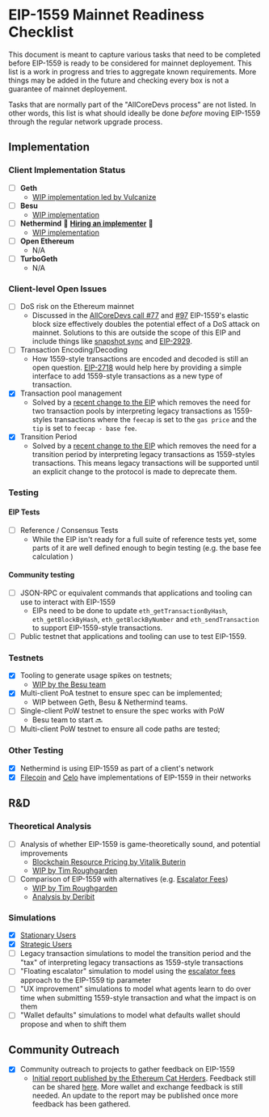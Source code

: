 # EIP-1559 Mainnet Readiness Checklist

This document is meant to capture various tasks that need to be completed before EIP-1559 is ready to be considered for mainnet deployement. This list is a work in progress and tries to aggregate known requirements. More things may be added in the future and checking every box is not a guarantee of mainnet deployement. 

Tasks that are normally part of the "AllCoreDevs process" are not listed. In other words, this list is what should ideally be done _before_ moving EIP-1559 through the regular network upgrade process. 

## Implementation

### Client Implementation Status 
- [ ] **Geth**
    - [WIP implementation led by Vulcanize](https://github.com/vulcanize/go-ethereum-EIP1559/tree/eip1559_rebase)
- [ ] **Besu**
    - [WIP implementation](https://github.com/hyperledger/besu/labels/EIP-1559)
- [ ] **Nethermind** :star2: [**Hiring an implementer**](https://justjoin.it/offers/nethermind-ethereum-engineer) :star2:
    - [WIP implementation](https://github.com/NethermindEth/nethermind/pull/2341)
- [ ] **Open Ethereum**
    - N/A
- [ ] **TurboGeth**
    - N/A 

### Client-level Open Issues

- [ ] DoS risk on the Ethereum mainnet
    - Discussed in the [AllCoreDevs call #77](https://github.com/ethereum/pm/blob/master/All%20Core%20Devs%20Meetings/Meeting%2077.md#eip-1559) and [#97](https://github.com/ethereum/pm/pull/214/files?short_path=4d89329#diff-4d893291250cf226c77e67ad708be6f2) EIP-1559's elastic block size effectively doubles the potential effect of a DoS attack on mainnet. Solutions to this are outside the scope of this EIP and include things like [snapshot sync](https://blog.ethereum.org/2020/07/17/ask-about-geth-snapshot-acceleration/) and [EIP-2929](https://eips.ethereum.org/EIPS/eip-2929). 
- [ ] Transaction Encoding/Decoding
    - How 1559-style transactions are encoded and decoded is still an open question. [EIP-2718](https://eips.ethereum.org/EIPS/eip-2718) would help here by providing a simple interface to add 1559-style transactions as a new type of transaction. 
- [X] Transaction pool management 
    - Solved by a [recent change to the EIP](https://github.com/ethereum/EIPs/pull/2924) which removes the need for two transaction pools by interpreting legacy transactions as 1559-styles transactions where the `feecap` is set to the `gas price` and the `tip` is set to `feecap - base fee`. 
- [X] Transition Period 
    - Solved by a [recent change to the EIP](https://github.com/ethereum/EIPs/pull/2924) which removes the need for a transition period by interpreting legacy transactions as 1559-styles transactions. This means legacy transactions will be supported until an explicit change to the protocol is made to deprecate them. 

### Testing 

#### EIP Tests 

- [ ] Reference / Consensus Tests 
  - While the EIP isn't ready for a full suite of reference tests yet, some parts of it are well defined enough to begin testing (e.g. the base fee calculation
)

#### Community testing

- [ ] JSON-RPC or equivalent commands that applications and tooling can use to interact with EIP-1559 
  - EIPs need to be done to update `eth_getTransactionByHash`, `eth_getBlockByHash`, `eth_getBlockByNumber` and `eth_sendTransaction` to support EIP-1559-style transactions. 
- [ ] Public testnet that applications and tooling can use to test EIP-1559. 

### Testnets 

- [x] Tooling to generate usage spikes on testnets;
    - [WIP by the Besu team](https://github.com/PegaSysEng/eip1559-tx-sender/) 
- [x] Multi-client PoA testnet to ensure spec can be implemented;
    - WIP between Geth, Besu & Nethermind teams. 
- [ ] Single-client PoW testnet to ensure the spec works with PoW
    - Besu team to start 🔜 
- [ ] Multi-client PoW testnet to ensure all code paths are tested; 

### Other Testing

- [x] Nethermind is using EIP-1559 as part of a client's network
- [x] [Filecoin](https://filecoin.io/blog/roadmap-update-august-2020/) and [Celo](https://docs.celo.org/celo-codebase/protocol/transactions/gas-pricing) have implementations of EIP-1559 in their networks 

## R&D 

### Theoretical Analysis 

- [ ] Analysis of whether EIP-1559 is game-theoretically sound, and potential improvements
    - [Blockchain Resource Pricing by Vitalik Buterin](https://github.com/ethereum/research/blob/master/papers/pricing/ethpricing.pdf) 
    - [WIP by Tim Roughgarden](https://d24n.org/tim-roughgarden-will-work-on-eip-1559/)
- [ ] Comparison of EIP-1559 with alternatives (e.g. [Escalator Fees](https://eips.ethereum.org/EIPS/eip-2593))
    - [WIP by Tim Roughgarden](https://d24n.org/tim-roughgarden-will-work-on-eip-1559/)
    - [Analysis by Deribit](https://insights.deribit.com/market-research/analysis-of-eip-2593-escalator/)

### Simulations

- [X] [Stationary Users](https://nbviewer.jupyter.org/github/barnabemonnot/abm1559/blob/master/notebooks/stationary1559.ipynb)
- [X] [Strategic Users](https://nbviewer.jupyter.org/github/barnabemonnot/abm1559/blob/master/notebooks/strategicUser.ipynb) 
- [ ] Legacy transaction simulations to model the transition period and the "tax" of interpreting legacy transactions as 1559-style transactions
- [ ] "Floating escalator" simulation to model using the [escalator fees](https://eips.ethereum.org/EIPS/eip-2593) approach to the EIP-1559 tip parameter
- [ ] "UX improvement" simulations to model what agents learn to do over time when submitting 1559-style transaction and what the impact is on them 
- [ ] "Wallet defaults" simulations to model what defaults wallet should propose and when to shift them

## Community Outreach

- [X] Community outreach to projects to gather feedback on EIP-1559 
    - [Initial report published by the Ethereum Cat Herders](https://medium.com/ethereum-cat-herders/eip-1559-community-outreach-report-aa18be0666b5). Feedback still can be shared [here](https://forms.gle/bsdgBtG8g7KYnQL48). More wallet and exchange feedback is still needed. An update to the report may be published once more feedback has been gathered.  
